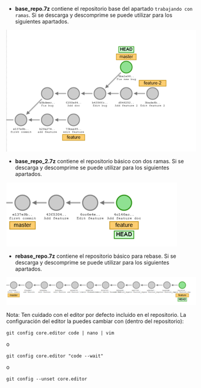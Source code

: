- **base_repo.7z** contiene el repositorio base del apartado `trabajando con ramas`. Si se descarga y descomprime se puede utilizar para los siguientes apartados.

![repo_status](images/report_status.png)

- **base_repo_2.7z** contiene el repositorio básico con dos ramas. Si se descarga y descomprime se puede utilizar para los siguientes apartados.

![repo_status](images/report_status_2.png)

- **rebase_repo.7z** contiene el repositorio básico para rebase. Si se descarga y descomprime se puede utilizar para los siguientes apartados.

![repo_status](images/rebase_git.png)

Nota: Ten cuidado con el  editor por defecto incluido en el repositorio. La configuración del editor la puedes cambiar con (dentro del repositorio):
```
git config core.editor code | nano | vim 
```
o
```
git config core.editor "code --wait"
```
o

```
git config --unset core.editor
```
